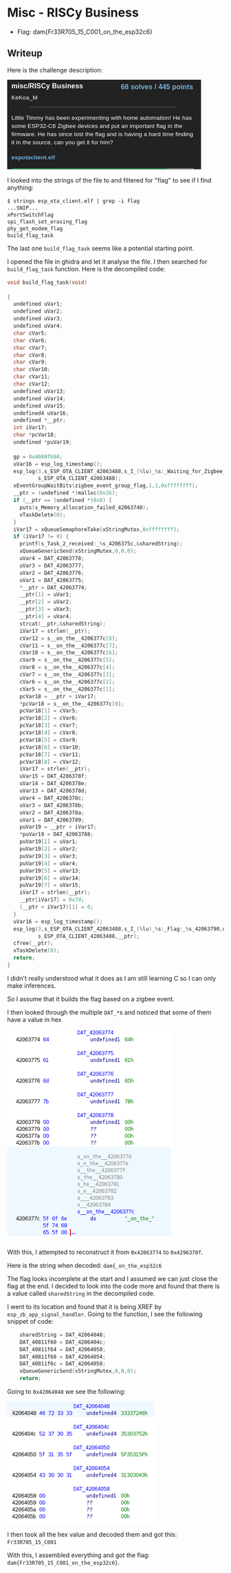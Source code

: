 # Misc - RISCy Business
- Flag: dam{Fr33R705_15_C001_on_the_esp32c6}

## Writeup

Here is the challenge description:

![](./Images/challenge_description.png)

I looked into the strings of the file to and filtered for "flag" to see if I find anything:
```shell-session
$ strings esp_ota_client.elf | grep -i flag
...SNIP...
xPortSwitchFlag
spi_flash_set_erasing_flag
phy_get_modem_flag
build_flag_task
```

The last one `build_flag_task` seems like a potential starting point.

I opened the file in ghidra and let it analyse the file. I then searched for `build_flag_task` function. Here is the decompiled code:

```c
void build_flag_task(void)

{
  undefined uVar1;
  undefined uVar2;
  undefined uVar3;
  undefined uVar4;
  char cVar5;
  char cVar6;
  char cVar7;
  char cVar8;
  char cVar9;
  char cVar10;
  char cVar11;
  char cVar12;
  undefined uVar13;
  undefined uVar14;
  undefined uVar15;
  undefined4 uVar16;
  undefined *__ptr;
  int iVar17;
  char *pcVar18;
  undefined *puVar19;
  
  gp = 0x4080fb94;
  uVar16 = esp_log_timestamp();
  esp_log(3,s_ESP_OTA_CLIENT_42063488,s_I_(%lu)_%s:_Waiting_for_Zigbee_n_42063708,uVar16,
          s_ESP_OTA_CLIENT_42063488);
  xEventGroupWaitBits(zigbee_event_group_flag,1,1,0xffffffff);
  __ptr = (undefined *)malloc(0x26);
  if (__ptr == (undefined *)0x0) {
    puts(s_Memory_allocation_failed_42063740);
    vTaskDelete(0);
  }
  iVar17 = xQueueSemaphoreTake(xStringMutex,0xffffffff);
  if (iVar17 != 0) {
    printf(s_Task_2_received:_%s_4206375c,&sharedString);
    xQueueGenericSend(xStringMutex,0,0,0);
    uVar4 = DAT_42063778;
    uVar3 = DAT_42063777;
    uVar2 = DAT_42063776;
    uVar1 = DAT_42063775;
    *__ptr = DAT_42063774;
    __ptr[1] = uVar1;
    __ptr[2] = uVar2;
    __ptr[3] = uVar3;
    __ptr[4] = uVar4;
    strcat(__ptr,&sharedString);
    iVar17 = strlen(__ptr);
    cVar12 = s__on_the__4206377c[8];
    cVar11 = s__on_the__4206377c[7];
    cVar10 = s__on_the__4206377c[6];
    cVar9 = s__on_the__4206377c[5];
    cVar8 = s__on_the__4206377c[4];
    cVar7 = s__on_the__4206377c[3];
    cVar6 = s__on_the__4206377c[2];
    cVar5 = s__on_the__4206377c[1];
    pcVar18 = __ptr + iVar17;
    *pcVar18 = s__on_the__4206377c[0];
    pcVar18[1] = cVar5;
    pcVar18[2] = cVar6;
    pcVar18[3] = cVar7;
    pcVar18[4] = cVar8;
    pcVar18[5] = cVar9;
    pcVar18[6] = cVar10;
    pcVar18[7] = cVar11;
    pcVar18[8] = cVar12;
    iVar17 = strlen(__ptr);
    uVar15 = DAT_4206378f;
    uVar14 = DAT_4206378e;
    uVar13 = DAT_4206378d;
    uVar4 = DAT_4206378c;
    uVar3 = DAT_4206378b;
    uVar2 = DAT_4206378a;
    uVar1 = DAT_42063789;
    puVar19 = __ptr + iVar17;
    *puVar19 = DAT_42063788;
    puVar19[1] = uVar1;
    puVar19[2] = uVar2;
    puVar19[3] = uVar3;
    puVar19[4] = uVar4;
    puVar19[5] = uVar13;
    puVar19[6] = uVar14;
    puVar19[7] = uVar15;
    iVar17 = strlen(__ptr);
    __ptr[iVar17] = 0x7d;
    (__ptr + iVar17)[1] = 0;
  }
  uVar16 = esp_log_timestamp();
  esp_log(3,s_ESP_OTA_CLIENT_42063488,s_I_(%lu)_%s:_Flag:_%s_42063790,uVar16,
          s_ESP_OTA_CLIENT_42063488,__ptr);
  cfree(__ptr);
  vTaskDelete(0);
  return;
}
```

I didn't really understood what it does as I am still learning C so I can only make inferences.

So I assume that it builds the flag based on a zigbee event.

I then looked through the multiple `DAT_*`s and noticed that some of them have a value in hex

![](./Images/hexessssssssss.png)

With this, I attempted to reconstruct it from `0x42063774` to `0x4296378f`.

Here is the string when decoded:  `dam{_on_the_esp32c6`

The flag looks incomplete at the start and I assumed we can just close the flag at the end. I decided to look into the code more and found that there is a value called `sharedString` in the decompiled code.

I went to its location and found that it is being XREF by `esp_zb_app_signal_handler`. Going to the function, I see the following snippet of code:

```c
    sharedString = DAT_42064048;
    DAT_40811f60 = DAT_4206404c;
    DAT_40811f64 = DAT_42064050;
    DAT_40811f68 = DAT_42064054;
    DAT_40811f6c = DAT_42064058;
    xQueueGenericSend(xStringMutex,0,0,0);
    return;
```

Going to `0x42064048` we see the following:

![](./Images/sharedString_hex.png)

I then took all the hex value and decoded them and got this: `Fr33R705_15_C001`

With this, I assembled everything and got the flag: `dam{Fr33R705_15_C001_on_the_esp32c6}`.